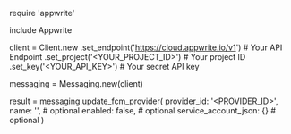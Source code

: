 require 'appwrite'

include Appwrite

client = Client.new
    .set_endpoint('https://cloud.appwrite.io/v1') # Your API Endpoint
    .set_project('<YOUR_PROJECT_ID>') # Your project ID
    .set_key('<YOUR_API_KEY>') # Your secret API key

messaging = Messaging.new(client)

result = messaging.update_fcm_provider(
    provider_id: '<PROVIDER_ID>',
    name: '<NAME>', # optional
    enabled: false, # optional
    service_account_json: {} # optional
)
